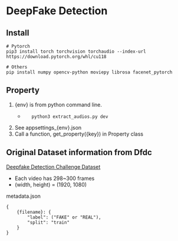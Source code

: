 # DeepFake Detection

## Install
```
# Pytorch
pip3 install torch torchvision torchaudio --index-url https://download.pytorch.org/whl/cu118

# Others
pip install numpy opencv-python moviepy librosa facenet_pytorch
```

## Property
1. {env} is from python command line.
   * ```
        python3 extract_audios.py dev     
     ```
2. See appsettings_{env}.json
3. Call a function, get_property({key}) in Property class

## Original Dataset information from Dfdc
[Deepfake Detection Challenge Dataset](https://www.kaggle.com/c/deepfake-detection-challenge)

* Each video has 298~300 frames
* (width, height) = (1920, 1080)

metadata.json

```
{
    {filename}: {
        "label": ("FAKE" or "REAL"),
        "split": "train"
    }
}
```